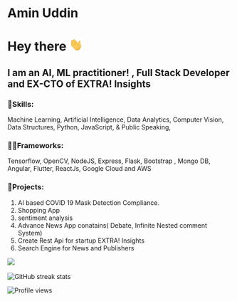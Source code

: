 # Amin Uddin


<h1> Hey there <img src="https://raw.githubusercontent.com/ABSphreak/ABSphreak/master/gifs/Hi.gif" width="30px"></h1>
<h2> I am an AI,  ML practitioner! , Full Stack Developer and EX-CTO of EXTRA! Insights</h2>

### 📜Skills:
 Machine Learning, Artificial Intelligence, Data Analytics, Computer Vision,  Data Structures, Python,  JavaScript,  & Public Speaking,
 
### 👨‍💻Frameworks:
Tensorflow, OpenCV, NodeJS, Express, Flask, Bootstrap , Mongo DB,  Angular, Flutter, ReactJs, Google Cloud and AWS

### 🤖Projects:
1. AI based COVID 19 Mask Detection Compliance.      
2. Shopping  App
3. sentiment analysis
4. Advance News App conatains( Debate, Infinite Nested comment System)
5. Create Rest Api for startup EXTRA! Insights
6. Search Engine for News and Publishers


 <img src="https://github-readme-stats.vercel.app/api?username=amide-inc&show_icons=true&count_private=true&theme=dark" />

 ![GitHub streak stats](https://github-readme-streak-stats.herokuapp.com/?user=amide-inc&theme=dark) 


![Profile views](https://gpvc.arturio.dev/amide-inc) 
 


